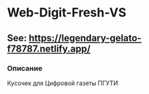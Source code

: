 # Web-Digit-Fresh-VS
## See: https://legendary-gelato-f78787.netlify.app/
### Описание
Кусочек для Цифровой газеты ПГУТИ
